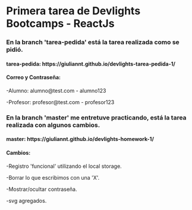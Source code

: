 <h1>Primera tarea de Devlights Bootcamps - ReactJs</h1>

<div>
<h3>En la branch 'tarea-pedida' está la tarea realizada como se pidió.</h3>
<h4>tarea-pedida: https://giuliannt.github.io/devlights-tarea-pedida-1/</h4>
<h4>Correo y Contraseña:</h4>
<p>-Alumno: alumno@test.com - alumno123</p>
<p>-Profesor: profesor@test.com - profesor123</p>
</div>

<div>
<h3>En la branch 'master' me entretuve practicando, está la tarea realizada con algunos cambios.</h3>
<h4>master: https://giuliannt.github.io/devlights-homework-1/</h4>
<h4>Cambios:</h4>
<p>-Registro 'funcional' utilizando el local storage.</p>
<p>-Borrar lo que escribimos con una 'X'.</p>
<p>-Mostrar/ocultar contraseña.</p>
<p>-svg agregados.</p>
</div>
